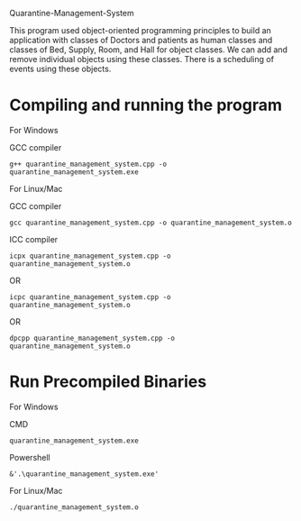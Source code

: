 Quarantine-Management-System

This program used object-oriented programming principles to build an application with classes of Doctors and patients as human classes and classes of Bed, Supply, Room, and Hall for object classes. We can add and remove individual objects using these classes. There is a scheduling of events using these objects.

# Compiling and running the program

For Windows

GCC compiler
```
g++ quarantine_management_system.cpp -o quarantine_management_system.exe
```


For Linux/Mac

GCC compiler
```
gcc quarantine_management_system.cpp -o quarantine_management_system.o
```

ICC compiler
```
icpx quarantine_management_system.cpp -o quarantine_management_system.o
```
OR
```
icpc quarantine_management_system.cpp -o quarantine_management_system.o
```
OR
```
dpcpp quarantine_management_system.cpp -o quarantine_management_system.o
```

# Run Precompiled Binaries

For Windows

CMD
```
quarantine_management_system.exe
```
Powershell
```
&'.\quarantine_management_system.exe'
```

For Linux/Mac

```
./quarantine_management_system.o
```

